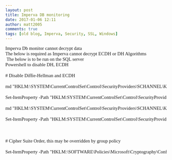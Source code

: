 ```yaml
---
layout: post
title: Imperva DB monitoring
date: 2017-01-06 12:11
author: matt2005
comments: true
tags: [old blog, Imperva, Security, SSL, Windows]
---
```

<p style="margin:0;font-family:Calibri;font-size:11pt;">Imperva Db monitor cannot decrypt data</p>
<p style="margin:0;font-family:Calibri;font-size:11pt;"></p>
<p style="margin:0;font-family:Calibri;font-size:11pt;">The below is required as Imperva cannot decrypt ECDH or DH Algorithms</p>
<p style="margin:0;font-family:Calibri;font-size:11pt;"> The below is to be run on the SQL server</p>

<pre style="margin:0;font-family:Calibri;font-size:11pt;">Powershell to disable DH, ECDH

# Disable Diffie-Hellman and ECDH

md "HKLM:\SYSTEM\CurrentControlSet\Control\SecurityProviders\SCHANNEL\KeyExchangeAlgorithms\ECDH"

Set-ItemProperty -Path "HKLM:SYSTEM\CurrentControlSet\Control\SecurityProviders\SCHANNEL\KeyExchangeAlgorithms\ECDH" -Name Enabled -Value 0 -Force

md "HKLM:\SYSTEM\CurrentControlSet\Control\SecurityProviders\SCHANNEL\KeyExchangeAlgorithms\Diffie-Hellman"

Set-ItemProperty -Path "HKLM:SYSTEM\CurrentControlSet\Control\SecurityProviders\SCHANNEL\KeyExchangeAlgorithms\Diffie-Hellman" -Name Enabled -Value 0

 

# Cipher Suite Order, this may be overridden by group policy

Set-ItemProperty -Path "HKLM:\SOFTWARE\Policies\Microsoft\Cryptography\Configuration\SSL\00010002" -Name "Functions" -value "TLS_RSA_WITH_AES_256_GCM_SHA384,TLS_RSA_WITH_AES_128_GCM_SHA256,TLS_RSA_WITH_AES_256_CBC_SHA256,TLS_RSA_WITH_AES_256_CBC_SHA,TLS_RSA_WITH_AES_128_CBC_SHA256,TLS_RSA_WITH_AES_128_CBC_SHA,TLS_RSA_WITH_3DES_EDE_CBC_SHA"</pre>
